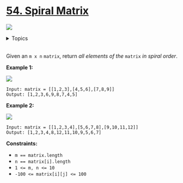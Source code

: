 # [54. Spiral Matrix](https://leetcode-cn.com/problems/spiral-matrix/)

![](https://img.shields.io/badge/Difficulty-Medium-F8AF40.svg)

<details>
<summary>Topics</summary>

* [`Array`](https://leetcode-cn.com/tag/array/)

</details>
<br />

Given an `m x n` `matrix`, return *all elements of the* `matrix` *in spiral order*.

**Example 1:**

![](https://assets.leetcode.com/uploads/2020/11/13/spiral1.jpg)
```
Input: matrix = [[1,2,3],[4,5,6],[7,8,9]]
Output: [1,2,3,6,9,8,7,4,5]
```

**Example 2:**

![](https://assets.leetcode.com/uploads/2020/11/13/spiral.jpg)
```
Input: matrix = [[1,2,3,4],[5,6,7,8],[9,10,11,12]]
Output: [1,2,3,4,8,12,11,10,9,5,6,7]
```

**Constraints:**

 + `m == matrix.length`
 + `n == matrix[i].length`
 + `1 <= m, n <= 10`
 + `-100 <= matrix[i][j] <= 100`
